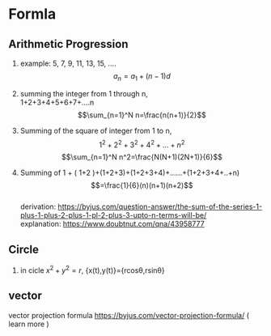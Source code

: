 # Formla

## Arithmetic Progression

1. example:  5, 7, 9, 11, 13, 15, ....
    $$a_n=a_1+(n-1)d$$

2. summing the integer from 1 through n,  
    1+2+3+4+5+6+7+....n
    $$\sum_{n=1}^N n=\frac{n(n+1)}{2}$$
3. Summing of the square of integer from 1 to n,  
    $$1^2+2^2+3^2+4^2+...+n^2$$
    $$\sum_{n=1}^N n^2=\frac{N(N+1)(2N+1)}{6}$$

4. Summing of 1 + ( 1+2 )+(1+2+3)+(1+2+3+4)+......+(1+2+3+4+..+n)
$$=\frac{1}{6}(n)(n+1)(n+2)$$  
derivation: https://byjus.com/question-answer/the-sum-of-the-series-1-plus-1-plus-2-plus-1-pl-2-plus-3-upto-n-terms-will-be/  
explanation: https://www.doubtnut.com/qna/43958777 

## Circle
1. in cicle $x^2+y^2=r$, {x(t),y(t)}={rcosθ,rsinθ}

## vector
vector projection formula
https://byjus.com/vector-projection-formula/ ( learn more )
